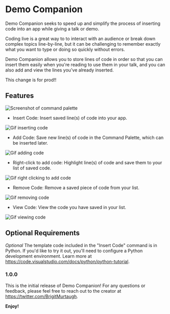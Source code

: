 # Demo Companion

Demo Companion seeks to speed up and simplify the process of inserting code into an app while giving a talk or demo. 

Coding live is a great way to to interact with an audience or break down complex topics line-by-line, but it can be challenging to remember exactly what you want to type or doing so quickly without errors. 

Demo Companion allows you to store lines of code in order so that you can insert them easily when you're reading to use them in your talk, and you can also add and view the lines you've already inserted.

This change is for prod!!

## Features

![Screenshot of command palette](images/command-list.png)

* Insert Code: Insert saved line(s) of code into your app.

![Gif inserting code](images/insert.gif)

* Add Code: Save new line(s) of code in the Command Palette, which can be inserted later.

![Gif adding code](images/add.gif)

* Right-click to add code: Highlight line(s) of code and save them to your list of saved code.

![Gif right clicking to add code](images/rightclick.gif)

* Remove Code: Remove a saved piece of code from your list.

![Gif removing code](images/removed.gif)

* View Code: View the code you have saved in your list.

![Gif viewing code](images/view.gif)

## Optional Requirements

*Optional* The template code included in the "Insert Code" command is in Python. If you'd like to try it out, you'll need to configure a Python development environment. Learn more at https://code.visualstudio.com/docs/python/python-tutorial.

### 1.0.0

This is the initial release of Demo Companion! For any questions or feedback, please feel free to reach out to the creator at https://twitter.com/BrigitMurtaugh.

**Enjoy!**
